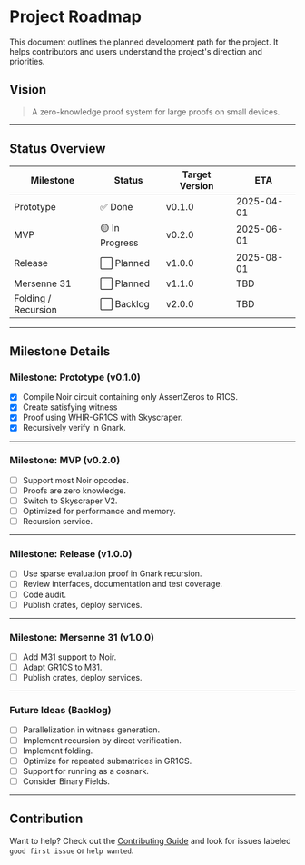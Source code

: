 # Project Roadmap

This document outlines the planned development path for the project. It helps contributors and users understand the project's direction and priorities.

## Vision

> A zero-knowledge proof system for large proofs on small devices.

---

## Status Overview

| Milestone              | Status          | Target Version | ETA         |
|------------------------|-----------------|----------------|-------------|
| Prototype              | ✅ Done         | v0.1.0         | 2025-04-01  |
| MVP                    | 🟡 In Progress  | v0.2.0         | 2025-06-01  |
| Release                | ⬜ Planned      | v1.0.0         | 2025-08-01  |
| Mersenne 31            | ⬜ Planned      | v1.1.0         | TBD         |
| Folding / Recursion    | ⬜ Backlog      | v2.0.0         | TBD         |

---

## Milestone Details

### Milestone: Prototype (v0.1.0)
- [x] Compile Noir circuit containing only AssertZeros to R1CS.
- [x] Create satisfying witness
- [x] Proof using WHIR-GR1CS with Skyscraper.
- [x] Recursively verify in Gnark.

---

### Milestone: MVP (v0.2.0)
- [ ] Support most Noir opcodes.
- [ ] Proofs are zero knowledge.
- [ ] Switch to Skyscraper V2.
- [ ] Optimized for performance and memory.
- [ ] Recursion service.

---

### Milestone: Release (v1.0.0)
- [ ] Use sparse evaluation proof in Gnark recursion.
- [ ] Review interfaces, documentation and test coverage.
- [ ] Code audit.
- [ ] Publish crates, deploy services.

---

### Milestone: Mersenne 31 (v1.0.0)
- [ ] Add M31 support to Noir.
- [ ] Adapt GR1CS to M31.
- [ ] Publish crates, deploy services.

---

### Future Ideas (Backlog)
- [ ] Parallelization in witness generation.
- [ ] Implement recursion by direct verification.
- [ ] Implement folding.
- [ ] Optimize for repeated submatrices in GR1CS.
- [ ] Support for running as a cosnark.
- [ ] Consider Binary Fields.

---

## Contribution

Want to help? Check out the [Contributing Guide](CONTRIBUTING.md) and look for issues labeled `good first issue` or `help wanted`.
